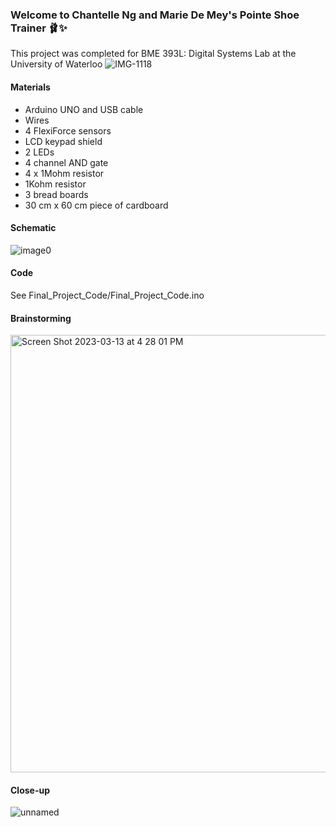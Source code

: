 ### Welcome to Chantelle Ng and Marie De Mey's Pointe Shoe Trainer 🩰✨
This project was completed for BME 393L: Digital Systems Lab at the University of Waterloo
![IMG-1118](https://github.com/mariedemeyy/ballerinaTrainingProject/assets/97183312/01b0ed22-fc6b-46dc-b422-e74e0cb82b8d)
#### Materials
* Arduino UNO and USB cable
* Wires
* 4 FlexiForce sensors
* LCD keypad shield
* 2 LEDs
* 4 channel AND gate
* 4 x 1Mohm resistor
* 1Kohm resistor
* 3 bread boards
* 30 cm x 60 cm piece of cardboard

#### Schematic
![image0](https://github.com/mariedemeyy/ballerinaTrainingProject/assets/97183312/f522d916-bb82-432f-90aa-8a60795645ff)

#### Code
See Final_Project_Code/Final_Project_Code.ino

#### Brainstorming 
<img width="700" alt="Screen Shot 2023-03-13 at 4 28 01 PM" src="https://github.com/mariedemeyy/ballerinaTrainingProject/assets/97183312/14e35882-24fc-4e9c-9f70-2dd06438aa43">

#### Close-up
![unnamed](https://github.com/mariedemeyy/ballerinaTrainingProject/assets/97183312/ff80c4a6-4f73-4a5d-a44f-c223db6d05d7)

